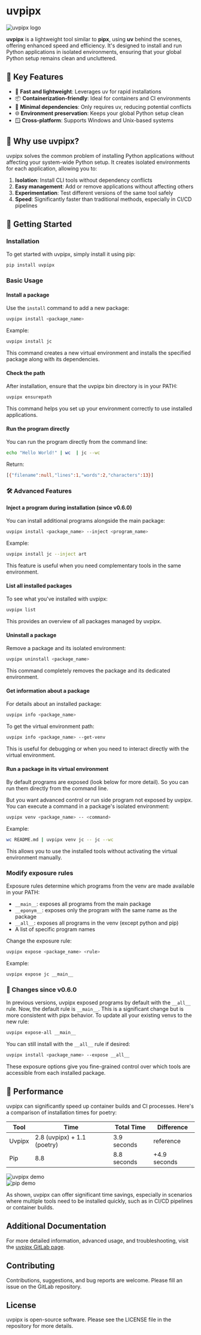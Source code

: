 # uvpipx

![uvpipx logo](https://gitlab.com/pytgaen-group/uvpipx/-/raw/main/uvpipx_logo.jpg)

**uvpipx** is a lightweight tool similar to **pipx**, using **uv** behind the scenes, offering enhanced speed and efficiency. It's designed to install and run Python applications in isolated environments, ensuring that your global Python setup remains clean and uncluttered.

## 🌟 Key Features

- 🚀 **Fast and lightweight**: Leverages uv for rapid installations
- 📦 **Containerization-friendly**: Ideal for containers and CI environments
- 🔗 **Minimal dependencies**: Only requires uv, reducing potential conflicts
- 🌐 **Environment preservation**: Keeps your global Python setup clean
- 🪟 **Cross-platform**: Supports Windows and Unix-based systems

## 🤔 Why use uvpipx?

uvpipx solves the common problem of installing Python applications without affecting your system-wide Python setup. It creates isolated environments for each application, allowing you to:

1. **Isolation**: Install CLI tools without dependency conflicts
2. **Easy management**: Add or remove applications without affecting others
3. **Experimentation**: Test different versions of the same tool safely
4. **Speed**: Significantly faster than traditional methods, especially in CI/CD pipelines

## 🚀 Getting Started

### Installation

To get started with uvpipx, simply install it using pip:

```bash
pip install uvpipx
```

### Basic Usage

#### Install a package

Use the `install` command to add a new package:

```bash
uvpipx install <package_name>
```

Example:

```bash
uvpipx install jc
```

This command creates a new virtual environment and installs the specified package along with its dependencies.

#### Check the path

After installation, ensure that the uvpipx bin directory is in your PATH:

```bash
uvpipx ensurepath
```

This command helps you set up your environment correctly to use installed applications.

#### Run the program directly

You can run the program directly from the command line:

```bash
echo "Hello World!" | wc  | jc --wc
```

Return:

```bash
[{"filename":null,"lines":1,"words":2,"characters":13}]
```

### 🛠️ Advanced Features

#### Inject a program during installation (since v0.6.0)

You can install additional programs alongside the main package:

```bash
uvpipx install <package_name> --inject <program_name>
```

Example:

```bash
uvpipx install jc --inject art
```

This feature is useful when you need complementary tools in the same environment.

#### List all installed packages

To see what you've installed with uvpipx:

```bash
uvpipx list
```

This provides an overview of all packages managed by uvpipx.

#### Uninstall a package

Remove a package and its isolated environment:

```bash
uvpipx uninstall <package_name>
```

This command completely removes the package and its dedicated environment.

#### Get information about a package

For details about an installed package:

```bash
uvpipx info <package_name>
```

To get the virtual environment path:

```bash
uvpipx info <package_name> --get-venv
```

This is useful for debugging or when you need to interact directly with the virtual environment.

#### Run a package in its virtual environment

By default programs are exposed (look below for more detail). So you can run them directly from the command line.

But you want advanced control or run side program not exposed by uvpipx. You can execute a command in a package's isolated environment:

```bash
uvpipx venv <package_name> -- <command>
```

Example:

```bash
wc README.md | uvpipx venv jc -- jc --wc 
```

This allows you to use the installed tools without activating the virtual environment manually.

### Modify exposure rules

Exposure rules determine which programs from the venv are made available in your PATH:

- `__main__`: exposes all programs from the main package
- `__eponym__`: exposes only the program with the same name as the package
- `__all__`: exposes all programs in the venv (except python and pip)
- A list of specific program names

Change the exposure rule:

```bash
uvpipx expose <package_name> <rule>
```

Example:

```bash
uvpipx expose jc __main__
```

### 📖 Changes since v0.6.0

In previous versions, uvpipx exposed programs by default with the `__all__` rule. Now, the default rule is `__main__`. This is a significant change but is more consistent with pipx behavior. To update all your existing venvs to the new rule:

```bash
uvpipx expose-all __main__
```

You can still install with the `__all__` rule if desired:

```bash
uvpipx install <package_name> --expose __all__
```

These exposure options give you fine-grained control over which tools are accessible from each installed package.

## 🚀 Performance

uvpipx can significantly speed up container builds and CI processes. Here's a comparison of installation times for poetry:

| Tool   | Time                    | Total Time  | Difference     |
|--------|-------------------------|-------------|----------------|
| Uvpipx | 2.8 (uvpipx) + 1.1 (poetry) | 3.9 seconds | reference      |
| Pip    | 8.8                     | 8.8 seconds | +4.9 seconds   |

![uvpipx demo](https://gitlab.com/pytgaen-group/uvpipx/-/raw/main/docs/assets/perf_uvpipx_poetry.png)  
![pip demo](https://gitlab.com/pytgaen-group/uvpipx/-/raw/main/docs/assets/perf_pip_poetry.png)

As shown, uvpipx can offer significant time savings, especially in scenarios where multiple tools need to be installed quickly, such as in CI/CD pipelines or container builds.

## Additional Documentation

For more detailed information, advanced usage, and troubleshooting, visit the [uvpipx GitLab page](https://uvpipx-pytgaen-group-cc4651f865d7ce5bdaea510cdc656d736634827532.gitlab.io).

## Contributing

Contributions, suggestions, and bug reports are welcome. Please fill an issue on the GitLab repository.

## License

uvpipx is open-source software. Please see the LICENSE file in the repository for more details.
